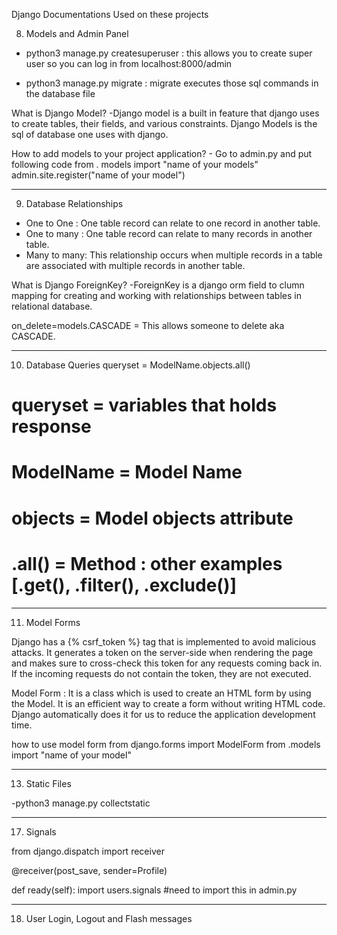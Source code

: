 Django Documentations Used on these projects

08) Models and Admin Panel

- python3 manage.py createsuperuser : 
    this allows you to create super user so you can log in from localhost:8000/admin

- python3 manage.py migrate :
    migrate executes those sql commands in the database file

What is Django Model?
    -Django model is a built in feature that django uses to create tables, their fields, and various constraints. Django Models is the sql of database one uses with django.

How to add models to your project application?
    - Go to admin.py and put following code
        from . models import "name of your models"
        admin.site.register("name of your model")

---------------------------------------------------------------------------------------------------

09) Database Relationships

- One to One : One table record can relate to one record in another table.
- One to many : One table record can relate to many records in another table.
- Many to many: This relationship occurs when multiple records in a table are associated with multiple records in another table. 

What is Django ForeignKey?
-ForeignKey is a django orm field to clumn mapping for creating and working with relationships between tables in relational database.

on_delete=models.CASCADE = This allows someone to delete aka CASCADE.

---------------------------------------------------------------------------------------------------

10) Database Queries
queryset = ModelName.objects.all() 
# queryset = variables that holds response
# ModelName = Model Name
# objects = Model objects attribute
# .all() = Method : other examples [.get(), .filter(), .exclude()]

---------------------------------------------------------------------------------------------------

11) Model Forms

Django has a {% csrf_token %} tag that is implemented to avoid malicious attacks. It generates a token on the server-side when rendering the page and makes sure to cross-check this token for any requests coming back in. If the incoming requests do not contain the token, they are not executed.

Model Form : It is a class which is used to create an HTML form by using the Model. It is an efficient way to create a form without writing HTML code. Django automatically does it for us to reduce the application development time.

how to use model form 
from django.forms import ModelForm
from .models import "name of your model"

--------------------------------------------------------------------------------------------------

13) Static Files

-python3 manage.py collectstatic

--------------------------------------------------------------------------------------------------
17) Signals

from django.dispatch import receiver

@receiver(post_save, sender=Profile)

def ready(self):
    import users.signals
#need to import this in admin.py

--------------------------------------------------------------------------------------------------
18) User Login, Logout and Flash messages
